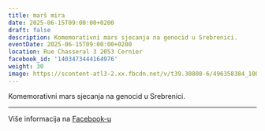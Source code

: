 ```yaml
---
title: marš mira
date: 2025-06-15T09:00:00+0200
draft: false
description: Komemorativni mars sjecanja na genocid u Srebrenici.
eventDate: 2025-06-15T09:00:00+0200
location: Rue Chasseral 3 2053 Cernier
facebook_id: '1403473444164976'
weight: 30
image: https://scontent-atl3-2.xx.fbcdn.net/v/t39.30808-6/496358384_1007574214836511_4806363768185633011_n.jpg?_nc_cat=102&ccb=1-7&_nc_sid=9e60e4&_nc_ohc=JovBrRU3HxAQ7kNvwEAdcHG&_nc_oc=AdkA1yFBX4qqwe4mQtCbjIQj8mEn7sri2MXIWyQFHDi4lAKjl_2wInXOu8w5tIzvRfk&_nc_zt=23&_nc_ht=scontent-atl3-2.xx&edm=ABTKTjYEAAAA&_nc_gid=lnnG8UsCFLX2Go82YIKAcw&oh=00_AfOlGhS3ptYl1sMHkfKJYhH-isYkbDBVAFV8KF7vKeDcog&oe=685D2FAE
---
```


Komemorativni mars sjecanja na genocid u Srebrenici.

---

Više informacija na [Facebook-u](https://facebook.com/events/1403473444164976)